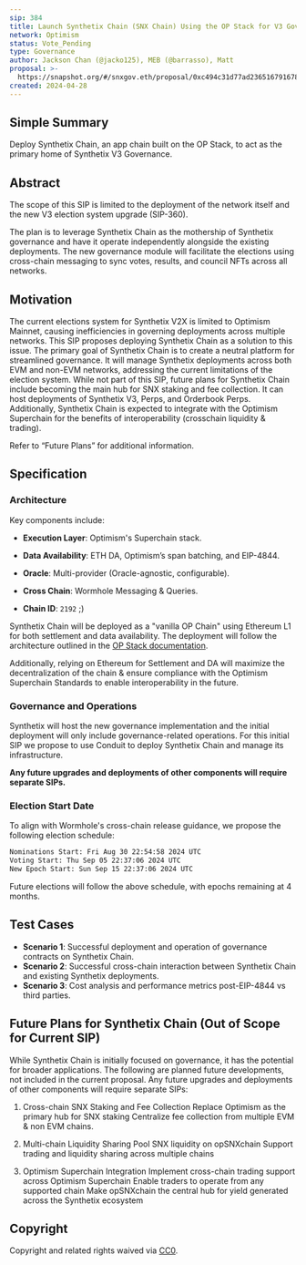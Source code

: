 ```yaml
---
sip: 384
title: Launch Synthetix Chain (SNX Chain) Using the OP Stack for V3 Governance
network: Optimism
status: Vote_Pending
type: Governance
author: Jackson Chan (@jacko125), MEB (@barrasso), Matt
proposal: >-
  https://snapshot.org/#/snxgov.eth/proposal/0xc494c31d77ad23651679167847eab63d85c159becd2dec4f8fdb55e8bcda1558
created: 2024-04-28
---
```


## Simple Summary

Deploy Synthetix Chain, an app chain built on the OP Stack, to act as the primary home of Synthetix V3 Governance.

## Abstract

The scope of this SIP is limited to the deployment of the network itself and the new V3 election system upgrade (SIP-360).

The plan is to leverage Synthetix Chain as the mothership of Synthetix governance and have it operate independently alongside the existing deployments. The new governance module will facilitate the elections using cross-chain messaging to sync votes, results, and council NFTs across all networks.

## Motivation

The current elections system for Synthetix V2X is limited to Optimism Mainnet, causing inefficiencies in governing deployments across multiple networks. This SIP proposes deploying Synthetix Chain as a solution to this issue.
The primary goal of Synthetix Chain is to create a neutral platform for streamlined governance. It will manage Synthetix deployments across both EVM and non-EVM networks, addressing the current limitations of the election system.
While not part of this SIP, future plans for Synthetix Chain include becoming the main hub for SNX staking and fee collection. It can host deployments of Synthetix V3, Perps, and Orderbook Perps. Additionally, Synthetix Chain is expected to integrate with the Optimism Superchain for the benefits of interoperability (crosschain liquidity & trading).

Refer to “Future Plans” for additional information.

## Specification

### Architecture

Key components include:

- **Execution Layer**: Optimism's Superchain stack.

- **Data Availability**: ETH DA, Optimism’s span batching, and EIP-4844.

- **Oracle**: Multi-provider (Oracle-agnostic, configurable).

- **Cross Chain**: Wormhole Messaging & Queries.

- **Chain ID**: `2192` ;)

Synthetix Chain will be deployed as a "vanilla OP Chain" using Ethereum L1 for both settlement and data availability. The deployment will follow the architecture outlined in the [OP Stack documentation](https://docs.optimism.io/stack/explainer).

Additionally, relying on Ethereum for Settlement and DA will maximize the decentralization of the chain & ensure compliance with the Optimism Superchain Standards to enable interoperability in the future.

### Governance and Operations

Synthetix will host the new governance implementation and the initial deployment will only include governance-related operations. For this initial SIP we propose to use Conduit to deploy Synthetix Chain and manage its infrastructure.

**Any future upgrades and deployments of other components will require separate SIPs.**

### Election Start Date

To align with Wormhole's cross-chain release guidance, we propose the following election schedule:

```bash
Nominations Start: Fri Aug 30 22:54:58 2024 UTC
Voting Start: Thu Sep 05 22:37:06 2024 UTC
New Epoch Start: Sun Sep 15 22:37:06 2024 UTC
```

Future elections will follow the above schedule, with epochs remaining at 4 months.

## Test Cases

- **Scenario 1**: Successful deployment and operation of governance contracts on Synthetix Chain.
- **Scenario 2**: Successful cross-chain interaction between Synthetix Chain and existing Synthetix deployments.
- **Scenario 3**: Cost analysis and performance metrics post-EIP-4844 vs third parties.

## Future Plans for Synthetix Chain (Out of Scope for Current SIP)

While Synthetix Chain is initially focused on governance, it has the potential for broader applications. The following are planned future developments, not included in the current proposal. Any future upgrades and deployments of other components will require separate SIPs:

1. Cross-chain SNX Staking and Fee Collection
   Replace Optimism as the primary hub for SNX staking
   Centralize fee collection from multiple EVM & non EVM chains.

2. Multi-chain Liquidity Sharing
   Pool SNX liquidity on opSNXchain
   Support trading and liquidity sharing across multiple chains

3. Optimism Superchain Integration
   Implement cross-chain trading support across Optimism Superchain
   Enable traders to operate from any supported chain
   Make opSNXchain the central hub for yield generated across the Synthetix ecosystem

## Copyright

Copyright and related rights waived via [CC0](https://creativecommons.org/publicdomain/zero/1.0/).
